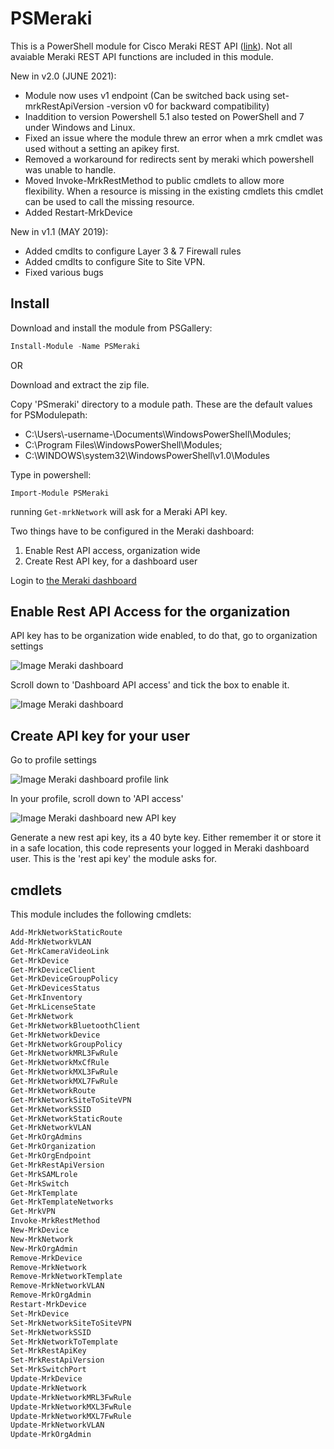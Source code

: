 # PSMeraki

This is a PowerShell module for Cisco Meraki REST API \([link](https://documenter.getpostman.com/view/897512/meraki-dashboard-api/2To9xm#a5b91474-d9da-c345-cf0e-5c828475686d)\). 
Not all avaiable Meraki REST API functions are included in this module.

New in v2.0 (JUNE 2021):

- Module now uses v1 endpoint (Can be switched back using set-mrkRestApiVersion -version v0 for backward compatibility)
- Inaddition to version Powershell 5.1 also tested on PowerShell and 7 under Windows and Linux. 
- Fixed an issue where the module threw an error when a mrk cmdlet was used without a setting an apikey first. 
- Removed a workaround for redirects sent by meraki which powershell was unable to handle.
- Moved Invoke-MrkRestMethod to public cmdlets to allow more flexibility. When a resource is missing in the existing cmdlets this cmdlet can be used to call the missing resource.  
- Added Restart-MrkDevice

New in v1.1 (MAY 2019):

- Added cmdlts to configure Layer 3 & 7 Firewall rules 
- Added cmdlts to configure Site to Site VPN.
- Fixed various bugs

## Install

Download and install the module from PSGallery:

```powershell
Install-Module -Name PSMeraki
```

OR

Download and extract the zip file.

Copy 'PSmeraki' directory to a module path.
These are the default values for PSModulepath:

- C:\Users\\-username-\Documents\WindowsPowerShell\Modules;
- C:\Program Files\WindowsPowerShell\Modules;
- C:\WINDOWS\system32\WindowsPowerShell\v1.0\Modules

Type in powershell:

`Import-Module PSMeraki`

running `Get-mrkNetwork` will ask for a Meraki API key.

Two things have to be configured in the Meraki dashboard:

1. Enable Rest API access, organization wide
2. Create Rest API key, for a dashboard user

Login to [the Meraki dashboard](https://account.meraki.com/secure/login/dashboard_login)

## Enable Rest API Access for the organization

API key has to be organization wide enabled, to do that, go to organization settings

![Image Meraki dashboard](https://imgur.com/LBzIhK3.png)

Scroll down to 'Dashboard API access' and tick the box to enable it.

![Image Meraki dashboard](https://imgur.com/iOXTiEJ.png)

## Create API key for your user

Go to profile settings

![Image Meraki dashboard profile link](https://imgur.com/ymjzujI.png)

In your profile, scroll down to 'API access'

![Image Meraki dashboard new API key](https://imgur.com/Dbux0J5.png)

Generate a new rest api key, its a 40 byte key.
Either remember it or store it in a safe location, this code represents your logged in Meraki dashboard user.
This is the 'rest api key' the module asks for.

## cmdlets

This module includes the following cmdlets:

```powershell
Add-MrkNetworkStaticRoute
Add-MrkNetworkVLAN
Get-MrkCameraVideoLink
Get-MrkDevice
Get-MrkDeviceClient
Get-MrkDeviceGroupPolicy
Get-MrkDevicesStatus
Get-MrkInventory
Get-MrkLicenseState
Get-MrkNetwork
Get-MrkNetworkBluetoothClient
Get-MrkNetworkDevice
Get-MrkNetworkGroupPolicy
Get-MrkNetworkMRL3FwRule
Get-MrkNetworkMxCfRule
Get-MrkNetworkMXL3FwRule
Get-MrkNetworkMXL7FwRule
Get-MrkNetworkRoute
Get-MrkNetworkSiteToSiteVPN
Get-MrkNetworkSSID
Get-MrkNetworkStaticRoute
Get-MrkNetworkVLAN
Get-MrkOrgAdmins
Get-MrkOrganization
Get-MrkOrgEndpoint
Get-MrkRestApiVersion
Get-MrkSAMLrole
Get-MrkSwitch
Get-MrkTemplate
Get-MrkTemplateNetworks
Get-MrkVPN
Invoke-MrkRestMethod
New-MrkDevice
New-MrkNetwork
New-MrkOrgAdmin
Remove-MrkDevice
Remove-MrkNetwork
Remove-MrkNetworkTemplate
Remove-MrkNetworkVLAN
Remove-MrkOrgAdmin
Restart-MrkDevice
Set-MrkDevice
Set-MrkNetworkSiteToSiteVPN
Set-MrkNetworkSSID
Set-MrkNetworkToTemplate
Set-MrkRestApiKey
Set-MrkRestApiVersion
Set-MrkSwitchPort
Update-MrkDevice
Update-MrkNetwork
Update-MrkNetworkMRL3FwRule
Update-MrkNetworkMXL3FwRule
Update-MrkNetworkMXL7FwRule
Update-MrkNetworkVLAN
Update-MrkOrgAdmin
```